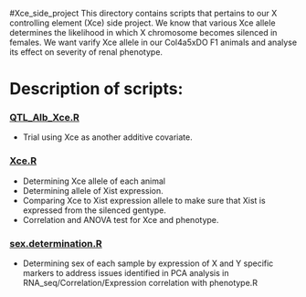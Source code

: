 #Xce_side_project
This directory contains scripts that pertains to our X controlling element (Xce) side project. We know that various Xce allele 
determines the likelihood in which X chromosome becomes silenced in females. We want varify Xce allele in our Col4a5xDO F1 animals
and analyse its effect on severity of renal phenotype. 

# Description of scripts:
### [QTL_Alb_Xce.R](https://github.com/TheJacksonLaboratory/1415-Col4a5xDO-Project/blob/master/Xce_side_project/QTL_Alb_Xce.R)
* Trial using Xce as another additive covariate.

### [Xce.R](https://github.com/TheJacksonLaboratory/1415-Col4a5xDO-Project/blob/master/Xce_side_project/Xce.R)
* Determining Xce allele of each animal
* Determining allele of Xist expression. 
* Comparing Xce to Xist expression allele to make sure that Xist is expressed from the silenced gentype. 
* Correlation and ANOVA test for Xce and phenotype.

### [sex.determination.R](https://github.com/TheJacksonLaboratory/1415-Col4a5xDO-Project/blob/master/Xce_side_project/sex.determination.R)
* Determining sex of each sample by expression of X and Y specific markers to address issues identified in PCA analysis in RNA_seq/Correlation/Expression correlation with phenotype.R 
